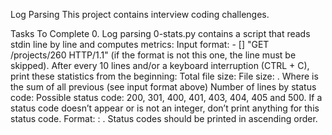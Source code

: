Log Parsing
This project contains interview coding challenges.

Tasks To Complete
 0. Log parsing
0-stats.py contains a script that reads stdin line by line and computes metrics:
Input format: <IP Address> - [<date>] "GET /projects/260 HTTP/1.1" <status code> <file size> (if the format is not this one, the line must be skipped).
After every 10 lines and/or a keyboard interruption (CTRL + C), print these statistics from the beginning:
Total file size: File size: <total size>.
Where <total size> is the sum of all previous <file size> (see input format above)
Number of lines by status code:
Possible status code: 200, 301, 400, 401, 403, 404, 405 and 500.
If a status code doesn’t appear or is not an integer, don’t print anything for this status code.
Format: <status code>: <number>.
Status codes should be printed in ascending order.
